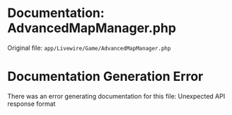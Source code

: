 # Documentation: AdvancedMapManager.php

Original file: `app/Livewire/Game/AdvancedMapManager.php`

# Documentation Generation Error

There was an error generating documentation for this file: Unexpected API response format